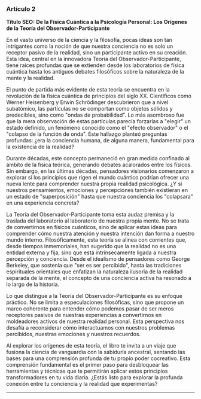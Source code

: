 ### **Artículo 2**
**Título SEO:** **De la Física Cuántica a la Psicología Personal: Los Orígenes de la Teoría del Observador-Participante**

En el vasto universo de la ciencia y la filosofía, pocas ideas son tan intrigantes como la noción de que nuestra conciencia no es solo un receptor pasivo de la realidad, sino un participante activo en su creación. Esta idea, central en la innovadora Teoría del Observador-Participante, tiene raíces profundas que se extienden desde los laboratorios de física cuántica hasta los antiguos debates filosóficos sobre la naturaleza de la mente y la realidad.

El punto de partida más evidente de esta teoría se encuentra en la revolución de la física cuántica de principios del siglo XX. Científicos como Werner Heisenberg y Erwin Schrödinger descubrieron que a nivel subatómico, las partículas no se comportan como objetos sólidos y predecibles, sino como "ondas de probabilidad". Lo más asombroso fue que la mera observación de estas partículas parecía forzarlas a "elegir" un estado definido, un fenómeno conocido como el "efecto observador" o el "colapso de la función de onda". Este hallazgo planteó preguntas profundas: ¿era la conciencia humana, de alguna manera, fundamental para la existencia de la realidad?

Durante décadas, este concepto permaneció en gran medida confinado al ámbito de la física teórica, generando debates acalorados entre los físicos. Sin embargo, en las últimas décadas, pensadores visionarios comenzaron a explorar si los principios que rigen el mundo cuántico podrían ofrecer una nueva lente para comprender nuestra propia realidad psicológica. ¿Y si nuestros pensamientos, emociones y percepciones también existieran en un estado de "superposición" hasta que nuestra conciencia los "colapsara" en una experiencia concreta?

La Teoría del Observador-Participante toma esta audaz premisa y la traslada del laboratorio al laboratorio de nuestra propia mente. No se trata de convertirnos en físicos cuánticos, sino de aplicar estas ideas para comprender cómo nuestra atención y nuestra intención dan forma a nuestro mundo interno. Filosóficamente, esta teoría se alinea con corrientes que, desde tiempos inmemoriales, han sugerido que la realidad no es una entidad externa y fija, sino que está intrínsecamente ligada a nuestra percepción y conciencia. Desde el idealismo de pensadores como George Berkeley, que sostenía que "ser es ser percibido", hasta las tradiciones espirituales orientales que enfatizan la naturaleza ilusoria de la realidad separada de la mente, el concepto de una conciencia activa ha resonado a lo largo de la historia.

Lo que distingue a la Teoría del Observador-Participante es su enfoque práctico. No se limita a especulaciones filosóficas, sino que propone un marco coherente para entender cómo podemos pasar de ser meros receptores pasivos de nuestras experiencias a convertirnos en moldeadores activos de nuestra realidad personal. Esta perspectiva nos desafía a reconsiderar cómo interactuamos con nuestros problemas percibidos, nuestras emociones y nuestros recuerdos.

Al explorar los orígenes de esta teoría, el libro te invita a un viaje que fusiona la ciencia de vanguardia con la sabiduría ancestral, sentando las bases para una comprensión profunda de tu propio poder cocreativo. Esta comprensión fundamental es el primer paso para desbloquear las herramientas y técnicas que te permitirán aplicar estos principios transformadores en tu vida diaria. ¿Estás listo para explorar la profunda conexión entre tu conciencia y la realidad que experimentas?

---
